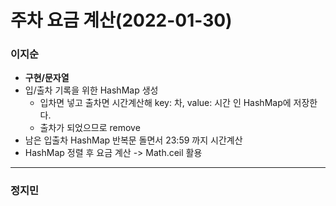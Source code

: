 # 주차 요금 계산(2022-01-30)
### 이지순
* **구현/문자열**
* 입/출차 기록을 위한 HashMap 생성
  * 입차면 넣고 출차면 시간계산해 key: 차, value: 시간 인 HashMap에 저장한다.
  * 출차가 되었으므로 remove
* 남은 입출차 HashMap 반복문 돌면서 23:59 까지 시간계산
* HashMap 정렬 후 요금 계산 -> Math.ceil 활용
---
### 정지민
